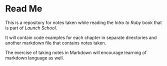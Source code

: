# **__Read Me__**
This is a repository for notes taken while reading the *Intro to Ruby* book that is part of *Launch School*.

It will contain code examples for each chapter in separate directories and another markdown file that contains notes taken.

The exercise of taking notes in Markdown will encourage learning of markdown language as well.